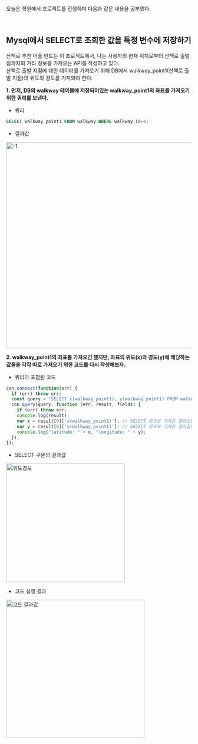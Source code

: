 오늘은 학원에서 프로젝트를 진행하며 다음과 같은 내용을 공부했다.  

</br>

## Mysql에서 SELECT로 조회한 값을 특정 변수에 저장하기
산책로 추천 어플 만드는 이 프로젝트에서, 나는 사용자의 현재 위치로부터 산책로 출발점까지의 거리 정보를 가져오는 API를 작성하고 있다.  
산책로 출발 지점에 대한 데이터를 가져오기 위해 DB에서 walkway_point1(산책로 출발 지점)의 위도와 경도를 가져와야 한다.  

**1. 먼저, DB의 walkway 테이블에 저장되어있는 walkway_point1의 좌표를 가져오기 위한 쿼리를 보낸다.**   
- 쿼리
```sql
SELECT walkway_point1 FROM walkway WHERE walkway_id=4;
```

- 결과값
<img width="559" alt="-1" src="https://user-images.githubusercontent.com/53208493/95202748-af6a0700-081c-11eb-8319-f263a7822490.PNG">

**2. walkway_point1의 좌표를 가져오긴 했지만, 좌표의 위도(x)와 경도(y)에 해당하는 값들을 각각 따로 가져오기 위한 코드를 다시 작성해보자.**  
- 쿼리가 포함된 코드
```js
con.connect(function(err) {
  if (err) throw err;
  const query = "SELECT x(walkway_point1), y(walkway_point1) FROM walkway where walkway_id=4" // x와 y에 해당하는 좌표를 SELECT 문으로 가져옴
  con.query(query, function (err, result, fields) {
    if (err) throw err;
    console.log(result);
    var x = result[0]['x(walkway_point1)']; // SELECT 문으로 가져온 결과값(result)에서 위도에 해당하는 값만을 변수 x에 저장
    var y = result[0]['y(walkway_point1)']; // SELECT 문으로 가져온 결과값(result)에서 경도에 해당하는 값만을 변수 y에 저장
    console.log("latitude: " + x, "longitude: " + y);
  });
});
```

- SELECT 구문의 결과값
<img width="322" alt="위도경도" src="https://user-images.githubusercontent.com/53208493/95216846-7f772f80-082d-11eb-97a8-42756169b9e0.PNG">

- 코드 실행 결과
<img width="375" alt="코드 결과값" src="https://user-images.githubusercontent.com/53208493/95216842-7ede9900-082d-11eb-8552-b4936d335bdd.PNG">
